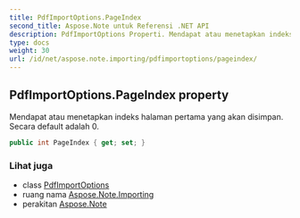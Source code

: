 ```yaml
---
title: PdfImportOptions.PageIndex
second_title: Aspose.Note untuk Referensi .NET API
description: PdfImportOptions Properti. Mendapat atau menetapkan indeks halaman pertama yang akan disimpan. Secara default adalah 0.
type: docs
weight: 30
url: /id/net/aspose.note.importing/pdfimportoptions/pageindex/
---
```

## PdfImportOptions.PageIndex property

Mendapat atau menetapkan indeks halaman pertama yang akan disimpan. Secara default adalah 0.

```csharp
public int PageIndex { get; set; }
```

### Lihat juga

* class [PdfImportOptions](../)
* ruang nama [Aspose.Note.Importing](../../pdfimportoptions/)
* perakitan [Aspose.Note](../../../)


